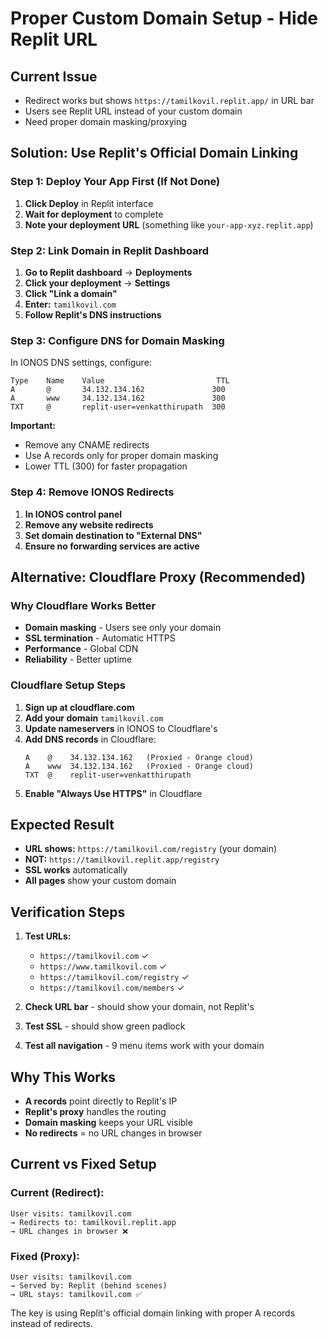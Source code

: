 # Proper Custom Domain Setup - Hide Replit URL

## Current Issue
- Redirect works but shows `https://tamilkovil.replit.app/` in URL bar
- Users see Replit URL instead of your custom domain
- Need proper domain masking/proxying

## Solution: Use Replit's Official Domain Linking

### Step 1: Deploy Your App First (If Not Done)
1. **Click Deploy** in Replit interface
2. **Wait for deployment** to complete
3. **Note your deployment URL** (something like `your-app-xyz.replit.app`)

### Step 2: Link Domain in Replit Dashboard
1. **Go to Replit dashboard** → **Deployments**
2. **Click your deployment** → **Settings**
3. **Click "Link a domain"**
4. **Enter:** `tamilkovil.com`
5. **Follow Replit's DNS instructions**

### Step 3: Configure DNS for Domain Masking
In IONOS DNS settings, configure:
```
Type    Name    Value                         TTL
A       @       34.132.134.162               300
A       www     34.132.134.162               300
TXT     @       replit-user=venkatthirupath  300
```

**Important:** 
- Remove any CNAME redirects
- Use A records only for proper domain masking
- Lower TTL (300) for faster propagation

### Step 4: Remove IONOS Redirects
1. **In IONOS control panel**
2. **Remove any website redirects**
3. **Set domain destination to "External DNS"**
4. **Ensure no forwarding services are active**

## Alternative: Cloudflare Proxy (Recommended)

### Why Cloudflare Works Better
- **Domain masking** - Users see only your domain
- **SSL termination** - Automatic HTTPS
- **Performance** - Global CDN
- **Reliability** - Better uptime

### Cloudflare Setup Steps
1. **Sign up at cloudflare.com**
2. **Add your domain** `tamilkovil.com`
3. **Update nameservers** in IONOS to Cloudflare's
4. **Add DNS records** in Cloudflare:
   ```
   A    @    34.132.134.162   (Proxied - Orange cloud)
   A    www  34.132.134.162   (Proxied - Orange cloud)
   TXT  @    replit-user=venkatthirupath
   ```
5. **Enable "Always Use HTTPS"** in Cloudflare

## Expected Result
- **URL shows:** `https://tamilkovil.com/registry` (your domain)
- **NOT:** `https://tamilkovil.replit.app/registry`
- **SSL works** automatically
- **All pages** show your custom domain

## Verification Steps
1. **Test URLs:**
   - `https://tamilkovil.com` ✓
   - `https://www.tamilkovil.com` ✓
   - `https://tamilkovil.com/registry` ✓
   - `https://tamilkovil.com/members` ✓

2. **Check URL bar** - should show your domain, not Replit's
3. **Test SSL** - should show green padlock
4. **Test all navigation** - 9 menu items work with your domain

## Why This Works
- **A records** point directly to Replit's IP
- **Replit's proxy** handles the routing
- **Domain masking** keeps your URL visible
- **No redirects** = no URL changes in browser

## Current vs Fixed Setup

### Current (Redirect):
```
User visits: tamilkovil.com
→ Redirects to: tamilkovil.replit.app
→ URL changes in browser ❌
```

### Fixed (Proxy):
```
User visits: tamilkovil.com
→ Served by: Replit (behind scenes)
→ URL stays: tamilkovil.com ✅
```

The key is using Replit's official domain linking with proper A records instead of redirects.
